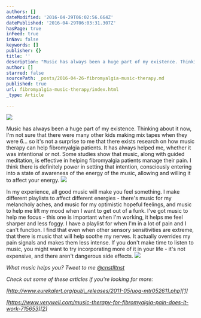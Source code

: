 ```yaml
---
authors: []
dateModified: '2016-04-29T06:02:56.664Z'
datePublished: '2016-04-29T06:03:31.307Z'
hasPage: true
inFeed: true
inNav: false
keywords: []
publisher: {}
title: ''
description: "Music has always been a huge part of my existence. Thinking about it now, I'm not sure that there were many other kids making mix tapes when they were 6... so it's not a surprise to me that there exists research on how music therapy can help fibromyalgia patients. It has always helped me, whether it was intentional or not. Some studies show that music, along with guided meditation, is effective in helping fibromyalgia patients manage their pain. I think there is definitely power in setting that intention, consciously entering into a state of awareness of the energy of the music, allowing and willing it to affect your energy."
author: []
starred: false
sourcePath: _posts/2016-04-26-fibromyalgia-music-therapy.md
published: true
url: fibromyalgia-music-therapy/index.html
_type: Article

---
```

![](https://the-grid-user-content.s3-us-west-2.amazonaws.com/adb6ed72-cd6f-4469-b156-66a458aacdc6.jpg)

Music has always been a huge part of my existence. Thinking about it now, I'm not sure that there were many other kids making mix tapes when they were 6... so it's not a surprise to me that there exists research on how music therapy can help fibromyalgia patients. It has always helped me, whether it was intentional or not. Some studies show that music, along with guided meditation, is effective in helping fibromyalgia patients manage their pain. I think there is definitely power in setting that intention, consciously entering into a state of awareness of the energy of the music, allowing and willing it to affect your energy.
![](https://the-grid-user-content.s3-us-west-2.amazonaws.com/acc6e60e-9ab4-444d-bf42-d04f3661fa5b.jpg)

In my experience, all good music will make you feel something. I make different playlists to affect different energies - there's music for my melancholy aches, and music for my optimistic hopeful feelings, and music to help me lift my mood when I want to get out of a funk. I've got music to help me focus - this one is important when I'm working, it helps me feel sharper and less foggy. I have a playlist for when I'm in a lot of pain and I can't function. I find that even when other sensory sensitivities are extreme, that there is music that will help soothe my nerves. It actually overrides my pain signals and makes them less intense. If you don't make time to listen to music, you might want to try incorporating more of it in your life - it's not expensive, and there aren't dangerous side effects.
![](https://the-grid-user-content.s3-us-west-2.amazonaws.com/6740e87f-2e6b-4879-a294-5a52bcec1743.jpg)

_What music helps you? Tweet to me [@cnstlltnst][0]_

_Check out some of these articles if you're looking for more:_

_[http://www.eurekalert.org/pub\_releases/2011-05/uog-mtr052611.php][1]_

_[https://www.verywell.com/music-therapy-for-fibromyalgia-pain-does-it-work-715653][2]_

[0]: https://twitter.com/cnstlltnst
[1]: http://www.eurekalert.org/pub_releases/2011-05/uog-mtr052611.php
[2]: https://www.verywell.com/music-therapy-for-fibromyalgia-pain-does-it-work-715653